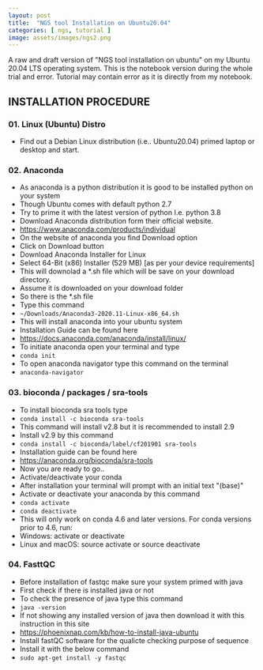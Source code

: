 ```yaml
---
layout: post
title:  "NGS tool Installation on Ubuntu20.04"
categories: [ ngs, tutorial ]
image: assets/images/ngs2.png
---
```

A raw and draft version of "NGS tool installation on ubuntu" on my Ubuntu 20.04 LTS operating system. This is the notebook version during the whole trial and error. Tutorial may contain error as it is directly from my notebook.

## INSTALLATION PROCEDURE
### 01. Linux (Ubuntu) Distro
- Find out a Debian Linux distribution (i.e.. Ubuntu20.04) primed laptop or desktop and start.

### 02. Anaconda
- As anaconda is a python distribution it is good to be installed python on your system 
- Though Ubuntu comes with default python 2.7
- Try to prime it with the latest version of python I.e. python 3.8
- Download Anaconda distribution form their official website.
- https://www.anaconda.com/products/individual
- On the website of anaconda you find Download option
- Click on Download button
- Download Anaconda Installer for Linux
- Select 64-Bit (x86) Installer (529 MB) [as per your device requirements]
- This will downolad a *.sh file which will be save on your download directory.
- Assume it is downloaded on your download folder
- So there is the *.sh file
- Type this command 
- `~/Downloads/Anaconda3-2020.11-Linux-x86_64.sh`
- This will install anaconda into your ubuntu system
- Installation Guide can be found here 
- https://docs.anaconda.com/anaconda/install/linux/
- To initiate anaconda open your terminal and type
- `conda init`
- To open anaconda navigator type this command on the terminal
- `anaconda-navigator`

### 03. bioconda / packages / sra-tools 
- To install bioconda sra tools type 
- `conda install -c bioconda sra-tools`
- This command will install v2.8 but it is recommended to install 2.9
- Install v2.9 by this command  
- `conda install -c bioconda/label/cf201901 sra-tools`
- Installation guide can be found here
- https://anaconda.org/bioconda/sra-tools 
- Now you are ready to go..
- Activate/deactivate your conda
- After installation your terminal will prompt with an initial text "(base)"
- Activate or deactivate your anaconda by this command
- `conda activate`
- `conda deactivate` 
- This will only work on conda 4.6 and later versions. For conda versions prior to 4.6, run:
- Windows: activate or deactivate
- Linux and macOS: source activate or source deactivate

### 04. FasttQC
- Before installation of fastqc make sure your system primed with java
- First check if there is installed java or not
- To check the presence of java type this command
- `java -version`
- If not showing any installed version of java then download it with this instruction in this site
- https://phoenixnap.com/kb/how-to-install-java-ubuntu
- Install fastQC software for the qualicte checking purpose of sequence
- Install it with the below command
- `sudo apt-get install -y fastqc`
